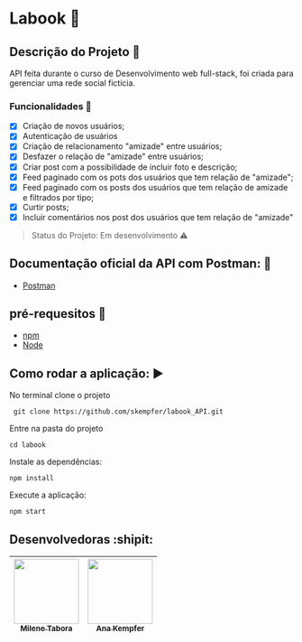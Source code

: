 # Labook :pushpin:

## Descrição do Projeto :book:
<p align="justify">API feita durante o curso de Desenvolvimento web full-stack, foi criada para gerenciar uma rede social fictícia.
</p>

### Funcionalidades  :checkered_flag:

- [X] Criação de novos usuários;
- [X] Autenticação de usuários
- [X] Criação de relacionamento "amizade" entre usuários;
- [X] Desfazer o relação de "amizade" entre usuários;
- [X] Criar post com a possibilidade de incluir foto e descrição;
- [X] Feed paginado com os pots dos usuários que tem relação de "amizade";
- [X] Feed paginado com os posts dos usuários que tem relação de amizade e filtrados por tipo;
- [X] Curtir posts;
- [X] Incluir comentários nos post dos usuários que tem relação de "amizade"

> Status do Projeto: Em desenvolvimento :warning:

## Documentação oficial da API com Postman: :rocket:

* [Postman](https://documenter.getpostman.com/view/10904449/T17AkWr2?version=latest)


## pré-requesitos :no_entry_sign:

* [npm](https://docs.npmjs.com/cli/install#:~:text=npm%20install%20(in%20package%20directory,directory)%20as%20a%20global%20package.)
* [Node](https://docs.npmjs.com/downloading-and-installing-node-js-and-npm)

## Como rodar a aplicação: :arrow_forward:

No terminal clone o projeto

```
 git clone https://github.com/skempfer/labook_API.git
 ```

Entre na pasta do projeto

```
cd labook
```

Instale as dependências: 

```
npm install
```

Execute a aplicação: 

```
npm start
```

## Desenvolvedoras :shipit:

[<img src="https://avatars0.githubusercontent.com/u/57155587?s=400&u=af17adb54cb09aeca5fa071ec3a8645d81ecf0df&v=4" width=115 > <br> <sub> Milene Tabora </sub>](https://github.com/milenetaborda) | [<img src="https://avatars3.githubusercontent.com/u/59899999?s=400&u=4270d2c247eb059c14091c0e63f8af7fb6b4d203&v=4" width=115 > <br> <sub> Ana Kempfer </sub>](https://github.com/skempfer) | 
|-------- | -------- |
